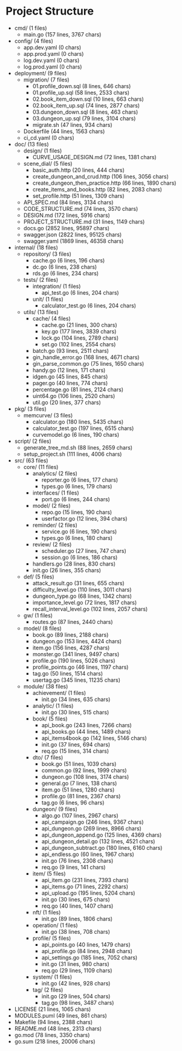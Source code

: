 # Project Structure
- cmd/ (1 files)
  - main.go (157 lines, 3767 chars)
- config/ (4 files)
  - app.dev.yaml (0 chars)
  - app.prod.yaml (0 chars)
  - log.dev.yaml (0 chars)
  - log.prod.yaml (0 chars)
- deployment/ (9 files)
  - migration/ (7 files)
    - 01.profile_down.sql (8 lines, 646 chars)
    - 01.profile_up.sql (58 lines, 2533 chars)
    - 02.book_item_down.sql (10 lines, 663 chars)
    - 02.book_item_up.sql (74 lines, 2877 chars)
    - 03.dungeon_down.sql (8 lines, 463 chars)
    - 03.dungeon_up.sql (79 lines, 3104 chars)
    - migrate.sh (47 lines, 934 chars)
  - Dockerfile (44 lines, 1563 chars)
  - ci_cd.yaml (0 chars)
- doc/ (13 files)
  - design/ (1 files)
    - CURVE_USAGE_DESIGN.md (72 lines, 1381 chars)
  - scene_dial/ (5 files)
    - basic_auth.http (20 lines, 444 chars)
    - create_dungeon_and_crud.http (106 lines, 3056 chars)
    - create_dungeon_then_practice.http (66 lines, 1890 chars)
    - create_items_and_books.http (82 lines, 2083 chars)
    - set_profile.http (51 lines, 1309 chars)
  - API_SPEC.md (84 lines, 3134 chars)
  - CODE_STRUCTURE.md (74 lines, 3570 chars)
  - DESIGN.md (172 lines, 5916 chars)
  - PROJECT_STRUCTURE.md (31 lines, 1149 chars)
  - docs.go (2852 lines, 95897 chars)
  - swagger.json (2822 lines, 95125 chars)
  - swagger.yaml (1869 lines, 46358 chars)
- internal/ (18 files)
  - repository/ (3 files)
    - cache.go (6 lines, 196 chars)
    - dc.go (6 lines, 238 chars)
    - rds.go (6 lines, 234 chars)
  - tests/ (2 files)
    - integration/ (1 files)
      - api_test.go (6 lines, 204 chars)
    - unit/ (1 files)
      - calculator_test.go (6 lines, 204 chars)
  - utils/ (13 files)
    - cache/ (4 files)
      - cache.go (21 lines, 300 chars)
      - key.go (177 lines, 3839 chars)
      - lock.go (104 lines, 2789 chars)
      - set.go (102 lines, 2554 chars)
    - batch.go (93 lines, 2511 chars)
    - gin_handle_error.go (168 lines, 4671 chars)
    - gin_parse_common.go (75 lines, 1650 chars)
    - handy.go (12 lines, 171 chars)
    - idgen.go (45 lines, 845 chars)
    - pager.go (40 lines, 774 chars)
    - percentage.go (81 lines, 2124 chars)
    - uint64.go (106 lines, 2520 chars)
    - util.go (20 lines, 377 chars)
- pkg/ (3 files)
  - memcurve/ (3 files)
    - calculator.go (180 lines, 5435 chars)
    - calculator_test.go (197 lines, 6515 chars)
    - curvemodel.go (6 lines, 190 chars)
- script/ (2 files)
  - generate_tree_md.sh (88 lines, 2659 chars)
  - setup_project.sh (111 lines, 4006 chars)
- src/ (63 files)
  - core/ (11 files)
    - analytics/ (2 files)
      - reporter.go (6 lines, 177 chars)
      - types.go (6 lines, 179 chars)
    - interfaces/ (1 files)
      - port.go (6 lines, 244 chars)
    - model/ (2 files)
      - repo.go (15 lines, 190 chars)
      - userfactor.go (12 lines, 394 chars)
    - reminder/ (2 files)
      - service.go (6 lines, 190 chars)
      - types.go (6 lines, 180 chars)
    - review/ (2 files)
      - scheduler.go (27 lines, 747 chars)
      - session.go (6 lines, 186 chars)
    - handlers.go (28 lines, 830 chars)
    - init.go (26 lines, 355 chars)
  - def/ (5 files)
    - attack_result.go (31 lines, 655 chars)
    - difficulty_level.go (110 lines, 3011 chars)
    - dungeon_type.go (68 lines, 1342 chars)
    - importance_level.go (72 lines, 1817 chars)
    - recall_interval_level.go (102 lines, 2057 chars)
  - gw/ (1 files)
    - routes.go (87 lines, 2440 chars)
  - model/ (8 files)
    - book.go (89 lines, 2188 chars)
    - dungeon.go (153 lines, 4424 chars)
    - item.go (156 lines, 4287 chars)
    - monster.go (341 lines, 9497 chars)
    - profile.go (190 lines, 5026 chars)
    - profile_points.go (46 lines, 1197 chars)
    - tag.go (50 lines, 1514 chars)
    - usertag.go (345 lines, 11235 chars)
  - module/ (38 files)
    - achievement/ (1 files)
      - init.go (34 lines, 635 chars)
    - analytic/ (1 files)
      - init.go (30 lines, 515 chars)
    - book/ (5 files)
      - api_book.go (243 lines, 7266 chars)
      - api_books.go (44 lines, 1489 chars)
      - api_items4book.go (142 lines, 5146 chars)
      - init.go (37 lines, 694 chars)
      - req.go (15 lines, 314 chars)
    - dto/ (7 files)
      - book.go (51 lines, 1039 chars)
      - common.go (92 lines, 1999 chars)
      - dungeon.go (108 lines, 3174 chars)
      - general.go (7 lines, 138 chars)
      - item.go (51 lines, 1280 chars)
      - profile.go (81 lines, 2367 chars)
      - tag.go (6 lines, 96 chars)
    - dungeon/ (9 files)
      - algo.go (107 lines, 2967 chars)
      - api_campaign.go (246 lines, 9367 chars)
      - api_dungeon.go (269 lines, 8966 chars)
      - api_dungeon_append.go (125 lines, 4369 chars)
      - api_dungeon_detail.go (132 lines, 4521 chars)
      - api_dungeon_subtract.go (180 lines, 6160 chars)
      - api_endless.go (60 lines, 1967 chars)
      - init.go (76 lines, 2308 chars)
      - req.go (9 lines, 141 chars)
    - item/ (5 files)
      - api_item.go (231 lines, 7393 chars)
      - api_items.go (71 lines, 2292 chars)
      - api_upload.go (195 lines, 5204 chars)
      - init.go (30 lines, 675 chars)
      - req.go (40 lines, 1407 chars)
    - nft/ (1 files)
      - init.go (89 lines, 1806 chars)
    - operation/ (1 files)
      - init.go (38 lines, 708 chars)
    - profile/ (5 files)
      - api_points.go (40 lines, 1479 chars)
      - api_profile.go (84 lines, 2948 chars)
      - api_settings.go (185 lines, 7052 chars)
      - init.go (31 lines, 980 chars)
      - req.go (29 lines, 1109 chars)
    - system/ (1 files)
      - init.go (42 lines, 928 chars)
    - tag/ (2 files)
      - init.go (29 lines, 504 chars)
      - tag.go (98 lines, 3487 chars)
- LICENSE (21 lines, 1065 chars)
- MODULES.puml (49 lines, 861 chars)
- Makefile (94 lines, 2388 chars)
- README.md (48 lines, 2313 chars)
- go.mod (78 lines, 3350 chars)
- go.sum (218 lines, 20006 chars)

